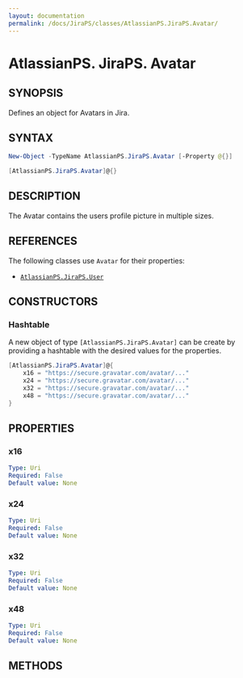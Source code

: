 ```yaml
---
layout: documentation
permalink: /docs/JiraPS/classes/AtlassianPS.JiraPS.Avatar/
---
```


# AtlassianPS. JiraPS. Avatar

## SYNOPSIS

Defines an object for Avatars in Jira.

## SYNTAX

``` powershell
New-Object -TypeName AtlassianPS.JiraPS.Avatar [-Property @{}]

[AtlassianPS.JiraPS.Avatar]@{}
```

## DESCRIPTION

The Avatar contains the users profile picture in multiple sizes.

## REFERENCES

The following classes use `Avatar` for their properties:

* [`AtlassianPS.JiraPS.User`](/docs/JiraPS/classes/AtlassianPS.JiraPS.User/)

## CONSTRUCTORS

### Hashtable

A new object of type `[AtlassianPS.JiraPS.Avatar]` can be create by providing a
hashtable with the desired values for the properties.

``` powershell
[AtlassianPS.JiraPS.Avatar]@{
    x16 = "https://secure.gravatar.com/avatar/..."
    x24 = "https://secure.gravatar.com/avatar/..."
    x32 = "https://secure.gravatar.com/avatar/..."
    x48 = "https://secure.gravatar.com/avatar/..."
}
```

## PROPERTIES

### x16

```yaml
Type: Uri
Required: False
Default value: None
```

### x24

```yaml
Type: Uri
Required: False
Default value: None
```

### x32

```yaml
Type: Uri
Required: False
Default value: None
```

### x48

```yaml
Type: Uri
Required: False
Default value: None
```

## METHODS

